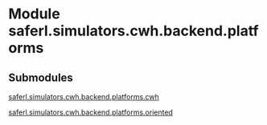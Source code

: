 # Module saferl.simulators.cwh.backend.platforms


## Submodules

[saferl.simulators.cwh.backend.platforms.cwh](cwh-py)

[saferl.simulators.cwh.backend.platforms.oriented](oriented-py)

